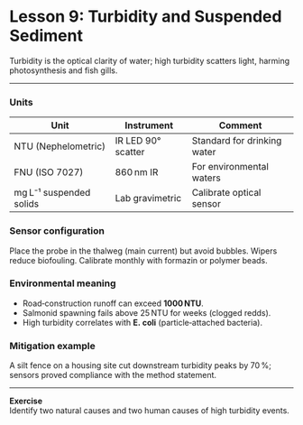 # Lesson 9: Turbidity and Suspended Sediment

Turbidity is the optical clarity of water; high turbidity scatters light, harming photosynthesis and fish gills.

---

### Units
| Unit | Instrument | Comment |
|------|------------|---------|
| NTU (Nephelometric) | IR LED 90° scatter | Standard for drinking water |
| FNU (ISO 7027) | 860 nm IR | For environmental waters |
| mg L⁻¹ suspended solids | Lab gravimetric | Calibrate optical sensor |

### Sensor configuration
Place the probe in the thalweg (main current) but avoid bubbles. Wipers reduce biofouling. Calibrate monthly with formazin or polymer beads.

### Environmental meaning
* Road‑construction runoff can exceed **1000 NTU**.  
* Salmonid spawning fails above 25 NTU for weeks (clogged redds).  
* High turbidity correlates with **E. coli** (particle‑attached bacteria).

### Mitigation example
A silt fence on a housing site cut downstream turbidity peaks by 70 %; sensors proved compliance with the method statement.

---

**Exercise**  
Identify two natural causes and two human causes of high turbidity events.

